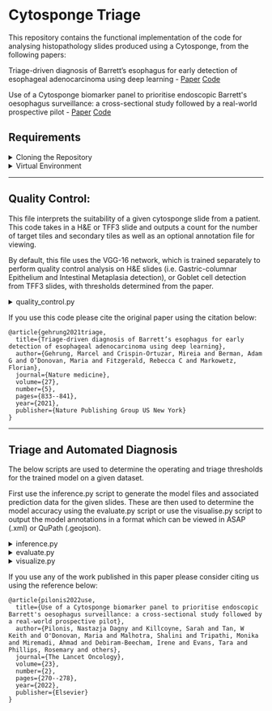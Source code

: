 # Cytosponge Triage

This repository contains the functional implementation of the code for analysing histopathology slides produced using a Cytosponge, from the following papers: 

Triage-driven diagnosis of Barrett’s esophagus for early detection of esophageal adenocarcinoma using deep learning - [Paper](https://www.nature.com/articles/s41591-021-01287-9) [Code](https://github.com/markowetzlab/cytosponge-triage)

Use of a Cytosponge biomarker panel to prioritise endoscopic Barrett's oesophagus surveillance: a cross-sectional study followed by a real-world prospective pilot - [Paper](https://doi.org/10.1016/S1470-2045(21)00667-7) [Code](https://github.com/markowetzlab/barretts-progression-detection)

## Requirements

<details>
<summary> Cloning the Repository </summary>

To copy this repository into your local workspace you can copy one of the functions using the green Code button at the top of this page or alternatively copy the below command:
```
git clone https://github.com/markowetzlab/slide-classifier.git
```
</details>

<details>
<summary>Virtual Environment</summary>
To use this software, it is recommended you use a virtual or conda environment. 

For a virtual environment, you can follow the below intructions using virtualenv and requirements.txt.
```
virtualenv -p python3 <name of env>
source <name of env>/bin/activate
pip install -r requirements.txt
```

Alternatively, you can first install anaconda and create a virtual environment using the below commands:
```
conda create -y --name <name of env>
conda activate <name of env>
conda install -c conda-forge --file conda_requirements.txt
```
Finally, as Slidl is not available through conda:
```
pip install slidl
```

</details>

***

## Quality Control:

This file interprets the suitability of a given cytosponge slide from a patient. This code takes in a H&E or TFF3 slide and outputs a count for the number of target tiles and secondary tiles as well as an optional annotation file for viewing.

By default, this file uses the VGG-16 network, which is trained separately to perform quality control analysis on H&E slides (i.e. Gastric-columnar Epithelium and Intestinal Metaplasia detection), or Goblet cell detection from TFF3 slides, with thresholds determined from the paper.

<details>
<summary>quality_control.py</summary>

Arguments:
```
--description, takes a String to save the location of results to, defaults to triage

Slide properties:
--stain, choices are "he" or "tff3" - Flag to specify the type of data being used
--slide_path, Path to Slide(s) location/root folder
--format, WSI Extension name, default is .ndpi
--tile_size, Size of tile to generate for model input, default is 400 pixels
--overlap, Fraction of tile edge to extract with overlapping neighboring tiles
--foreground_only, Flag to detect foreground of slide and only perform analysis on tissue
--labels, CSV file containing pathologist ground truth

Model and path to model weights
--network, defaults to VGG 16, specify architecture to use: see models for available
--model_path, path to stored model weights, must specify

Data prepocessing:
--channel_means, Channel Means as a list to normalise around, default is the imagenet channel averages i.e. [0.485, 0.456, 0.406]
--channel_stds, Channel standard deviation to normalise around, default is the imagenet channel std i.e. [0.229, 0.224, 0.225]
--batch_size, Batch size to infer on, defaults to architecture determined batch size
--num_workers, Number of CPU workers

Thresholds:
--qc_threshold, Threshold of model output to consider as positive for target classes, default is 0.99 as determined by the paper
--tff3_threshold, Threshold of model output to consider as positive for target classes, default is 0.93 as determined by the paper
--tile_cutoff, Threhsold number of tiles to consider as positive, default is 6 as determined in the paper

Specify script outputs:
--output, Path to save outputs to
--csv, Flag to save data as CSV file including tile counts
--stats, Flag to produce Precision-Recall plot
--xml, Flag to produce model outputs as annotation files in .xml (ASAP) format
--json, Flag to produce model outputs as annotation files in .geojson (QuPath) format
--vis, Flag to dsiplay the output of the model as a heatmap of areas to analyse
--thumbnail, Flag to save the vis thumbnail, vis must also be active
```
</details>

If you use this code please cite the original paper using the citation below:
```
@article{gehrung2021triage,
  title={Triage-driven diagnosis of Barrett’s esophagus for early detection of esophageal adenocarcinoma using deep learning},
  author={Gehrung, Marcel and Crispin-Ortuzar, Mireia and Berman, Adam G and O’Donovan, Maria and Fitzgerald, Rebecca C and Markowetz, Florian},
  journal={Nature medicine},
  volume={27},
  number={5},
  pages={833--841},
  year={2021},
  publisher={Nature Publishing Group US New York}
}
```
***
## Triage and Automated Diagnosis
The below scripts are used to determine the operating and triage thresholds for the trained model on a given dataset.

First use the inference.py script to generate the model files and associated prediction data for the given slides. These are then used to determine the model accuracy using the evaluate.py script or use the visualise.py script to output the model annotations in a format which can be viewed in ASAP (.xml) or QuPath (.geojson). 

<details>
<summary>inference.py</summary>

Script to perform model diagnosis for a given H&E slide or P53 slide, which can be a single slide or multiple slides. 

Takes a model architecture and path to associated model weights and determines the optimal threshold for considering the cutoff for Atypia in H&E, or aberrant positive columnar tissue in P53 slides.

Outputs a proposed model threshold to achieve best results vs pathologist reviews using AUC and AUPRC.

Arguments:
```
--dataset, Flag to change behaviour depending on the dataset, determines whether to handle consider postive control tissue (delta) and mapping of labels from Y/N to 1/0.

Slide properties:
--stain, choices are "he" or "p53" - Flag to specify the type of data being used
--slide_path, Path to Slide(s) location/root folder
--format, WSI Extension name, default is .ndpi
--tile_size, Size of tile to generate for model input, default is 400 pixels
--overlap, Fraction of tile edge to extract with overlapping neighboring tiles
--foreground_only, Flag to detect foreground of slide and only perform analysis on tissue
--labels, CSV file containing pathologist ground truth

Model and path to model weights
--network, defaults to VGG 16, specify architecture to use: see models for available
--model_path, path to stored model weights, must specify

Atypia classes to consider (i.e. H&E slides):
--dysplasia_separate, Flag whether to separate the atypia of uncertain significance and dysplasia
--respiratory_separate, Flag whether to separate the respiratory mucosa cilia and respiratory mucosa
--gastric_separate, Flag whether to separate the tickled up columnar and gastric cardia
--atypia_separate, lag whether to perform the following class split: atypia of uncertain significance+dysplasia, respiratory mucosa cilia+respiratory mucosa, tickled up columnar+gastric cardia classes, artifact+other

P53 classes to consider (i.e. P53 slides):
--p53_separate, Flag whether to perform the following class split: aberrant_positive_columnar, artifact+nonspecific_background+oral_bacteria, ignore equivocal_columnar

Data prepocessing:
--channel_means, Channel Means as a list to normalise around, default is the BEST2 channel averages i.e. [0.7747305964175918, 0.7421753839460998, 0.7307385516144509],
--channel_stds, Channel standard deviation to normalise around, default is the BEST2 channel std i.e. [0.2105364799974944, 0.2123423033814637, 0.20617556948731974]
--batch_size, Batch size to infer on, defaults to architecture determined batch size
--num_workers, Number of CPU workers

Specify script outputs:
--output, Path to save outputs to, default is results
--csv, Flag to save data as CSV file including tile counts
--stats, Flag to produce associated statistical data
--vis, Flag to dsiplay the output of the model as a heatmap of areas to analyse
--thumbnail, Flag to save the vis thumbnail, vis must also be active
```
</details>

<details>
<summary>evaluate.py</summary>

This script generates the model's results from P53 and H&E slides for a given threshold.

This can generate results for either H&E or P53 separately, but if both are provided then also triages patients based on collective traige analysis.

Arguments:
```
General
--description, Descriptive string to save results to, defaults to triage
--format, suffix extension of whole slide images, default is .ndpi

Labels:
--from-file, Generate stats from existing csv file, takes path to existing data
--labels, CSV file containing slide-level pathologist ground truth to compare against

Atypia classes to consider (i.e. H&E slides):
--dysplasia_separate, Flag whether to separate the atypia of uncertain significance and dysplasia
--respiratory_separate, Flag whether to separate the respiratory mucosa cilia and respiratory mucosa
--gastric_separate, Flag whether to separate the tickled up columnar and gastric cardia
--atypia_separate, lag whether to perform the following class split: atypia of uncertain significance+dysplasia, respiratory mucosa cilia+respiratory mucosa, tickled up columnar+gastric cardia classes, artifact+other

P53 classes to consider (i.e. P53 slides):
--p53_separate, Flag whether to perform the following class split: aberrant_positive_columnar, artifact+nonspecific_background+oral_bacteria, ignore equivocal_columnar

H&E arguments
--he_path, slide root folder for H&E images
--he_inference, path to directory containing H&E inference file(s)
--he_threshold, A threshold above or equal to target tiles (atypia tiles for H&E, aberrant P53 columnar for P53), default is 0.99

P53 arguments
--p53_path, slide root folder for P53 images
--p53_inference, path to directory containing P53 inference file(s)
--p53_threshold, A threshold above or equal to target tiles (atypia tiles for H&E, aberrant P53 columnar for P53), default is 0.99
--control, CSV containing control tissue location.

Ouptput arguments
--output, output path to folder where inference maps will be stored, defaults to results
--csv, Flag to output results as csv
```
</details>

<details>
<summary>visualize.py</summary>
Generate annotation files from model inference files, which can be viewable in ASAP (.xml) format or QuPath (.geojson) format.

Arguments:
```
General
--description, Description, string to save results to.
--stain, he or p53
--labels, file containing slide-level ground truth to use
--target, Target class to identify, if None then defaults to stain class.
--gt, Column containing ground truth labels

Input
--slide_path, slides root folder
--format, Extension of whole slide images, default is .ndpi
--inference, path to directory containing inference file(s)
	
Atypia classes to consider (i.e. H&E slides):
--dysplasia_separate, Flag whether to separate the atypia of uncertain significance and dysplasia
--respiratory_separate, Flag whether to separate the respiratory mucosa cilia and respiratory mucosa
--gastric_separate, Flag whether to separate the tickled up columnar and gastric cardia
--atypia_separate, lag whether to perform the following class split: atypia of uncertain significance+dysplasia, respiratory mucosa cilia+respiratory mucosa, tickled up columnar+gastric cardia classes, artifact+other

P53 classes to consider (i.e. P53 slides):
--p53_separate, Flag whether to perform the following class split: aberrant_positive_columnar, artifact+nonspecific_background+oral_bacteria, ignore equivocal_columnar

Thresholds
--triage_threshold, A lower threshold for target classes (atypia tiles for H&E, aberrant P53 columnar for P53) for triage, default is not to extract these tiles and 0.99
--automated_threshold, Automated threshold with high confidence to mark for the annotation file, default is 0.999

Outputs
--output, path to folder where inference maps will be stored
--xml, Flag to output annotation file in ASAP .xml format
--json, Flag to output annotation file in QuPath .geojson format
--tiles, Save tile images (as .jpg)
--vis, Flag to save thumbnail as heatmaps

```
</details>

If you use any of the work published in this paper please consider citing us using the reference below:
```
@article{pilonis2022use,
  title={Use of a Cytosponge biomarker panel to prioritise endoscopic Barrett's oesophagus surveillance: a cross-sectional study followed by a real-world prospective pilot},
  author={Pilonis, Nastazja Dagny and Killcoyne, Sarah and Tan, W Keith and O'Donovan, Maria and Malhotra, Shalini and Tripathi, Monika and Miremadi, Ahmad and Debiram-Beecham, Irene and Evans, Tara and Phillips, Rosemary and others},
  journal={The Lancet Oncology},
  volume={23},
  number={2},
  pages={270--278},
  year={2022},
  publisher={Elsevier}
}
```

